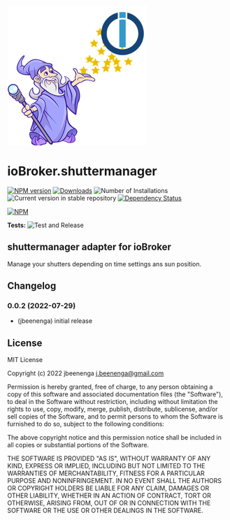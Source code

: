 ![Logo](admin/shuttermanager.png)
# ioBroker.shuttermanager

[![NPM version](https://img.shields.io/npm/v/iobroker.shuttermanager.svg)](https://www.npmjs.com/package/iobroker.shuttermanager)
[![Downloads](https://img.shields.io/npm/dm/iobroker.shuttermanager.svg)](https://www.npmjs.com/package/iobroker.shuttermanager)
![Number of Installations](https://iobroker.live/badges/shuttermanager-installed.svg)
![Current version in stable repository](https://iobroker.live/badges/shuttermanager-stable.svg)
[![Dependency Status](https://img.shields.io/david/jbeenenga/iobroker.shuttermanager.svg)](https://david-dm.org/jbeenenga/iobroker.shuttermanager)

[![NPM](https://nodei.co/npm/iobroker.shuttermanager.png?downloads=true)](https://nodei.co/npm/iobroker.shuttermanager/)

**Tests:** ![Test and Release](https://github.com/jbeenenga/ioBroker.shuttermanager/workflows/Test%20and%20Release/badge.svg)

## shuttermanager adapter for ioBroker

Manage your shutters depending on time settings ans sun position.

## Changelog
<!--
	Placeholder for the next version (at the beginning of the line):
	### **WORK IN PROGRESS**
-->
### 0.0.2 (2022-07-29)
* (jbeenenga) initial release

## License
MIT License

Copyright (c) 2022 jbeenenga <j.beenenga@gmail.com>

Permission is hereby granted, free of charge, to any person obtaining a copy
of this software and associated documentation files (the "Software"), to deal
in the Software without restriction, including without limitation the rights
to use, copy, modify, merge, publish, distribute, sublicense, and/or sell
copies of the Software, and to permit persons to whom the Software is
furnished to do so, subject to the following conditions:

The above copyright notice and this permission notice shall be included in all
copies or substantial portions of the Software.

THE SOFTWARE IS PROVIDED "AS IS", WITHOUT WARRANTY OF ANY KIND, EXPRESS OR
IMPLIED, INCLUDING BUT NOT LIMITED TO THE WARRANTIES OF MERCHANTABILITY,
FITNESS FOR A PARTICULAR PURPOSE AND NONINFRINGEMENT. IN NO EVENT SHALL THE
AUTHORS OR COPYRIGHT HOLDERS BE LIABLE FOR ANY CLAIM, DAMAGES OR OTHER
LIABILITY, WHETHER IN AN ACTION OF CONTRACT, TORT OR OTHERWISE, ARISING FROM,
OUT OF OR IN CONNECTION WITH THE SOFTWARE OR THE USE OR OTHER DEALINGS IN THE
SOFTWARE.